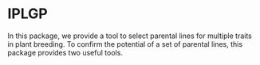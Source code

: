 # IPLGP

In this package, we provide a tool to select parental lines for multiple traits in plant breeding. To confirm the potential of a set of parental lines, this package provides two useful tools.
